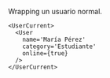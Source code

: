 Wrapping un usuario normal.

    <UserCurrent>
      <User
        name='María Pérez'
        category='Estudiante'
        online={true}
      />
    </UserCurrent>
